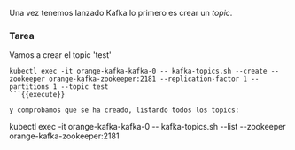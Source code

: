 Una vez tenemos lanzado Kafka lo primero es crear un _topic_.

### Tarea

Vamos a crear el topic 'test'
```
kubectl exec -it orange-kafka-kafka-0 -- kafka-topics.sh --create --zookeeper orange-kafka-zookeeper:2181 --replication-factor 1 --partitions 1 --topic test
```{{execute}}

y comprobamos que se ha creado, listando todos los topics:

```
kubectl exec -it orange-kafka-kafka-0 -- kafka-topics.sh --list --zookeeper orange-kafka-zookeeper:2181
```{{execute}}
